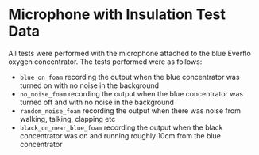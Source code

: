 # Microphone with Insulation Test Data

All tests were performed with the microphone attached to the blue Everflo oxygen concentrator.
The tests performed were as follows:
- `blue_on_foam` recording the output when the blue concentrator was turned on with no noise in the background
- `no_noise_foam` recording the output when the blue concentrator was turned off and with no noise in the background
- `random_noise_foam` recording the output when there was noise from walking, talking, clapping etc
- `black_on_near_blue_foam` recording the output when the black concentrator was on and running roughly 10cm from the blue concentrator